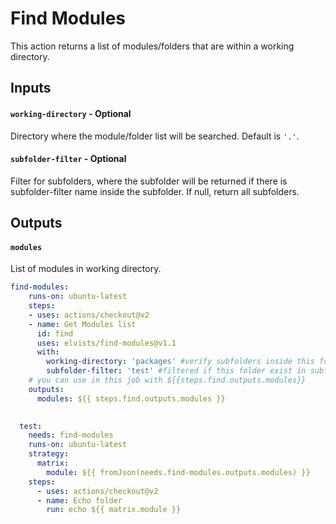# Find Modules

This action returns a list of modules/folders that are within a working directory.

## Inputs

#### `working-directory` -  **Optional**

 Directory where the module/folder list will be searched. Default is `'.'`.

#### `subfolder-filter` -  **Optional**
Filter for subfolders, where the subfolder will be returned if there is subfolder-filter name inside the subfolder. If null, return all subfolders.

## Outputs

#### `modules`

List of modules in working directory.

```yaml
find-modules:
    runs-on: ubuntu-latest
    steps:
    - uses: actions/checkout@v2
    - name: Get Modules list
      id: find
      uses: elvists/find-modules@v1.1
      with:
        working-directory: 'packages' #verify subfolders inside this folder
        subfolder-filter: 'test' #filtered if this folder exist in subfolders
    # you can use in this job with ${{steps.find.outputs.modules}}
    outputs:
      modules: ${{ steps.find.outputs.modules }}
      

  test:
    needs: find-modules
    runs-on: ubuntu-latest
    strategy:
      matrix:
        module: ${{ fromJson(needs.find-modules.outputs.modules) }}
    steps:
      - uses: actions/checkout@v2
      - name: Echo folder
        run: echo ${{ matrix.module }}

```